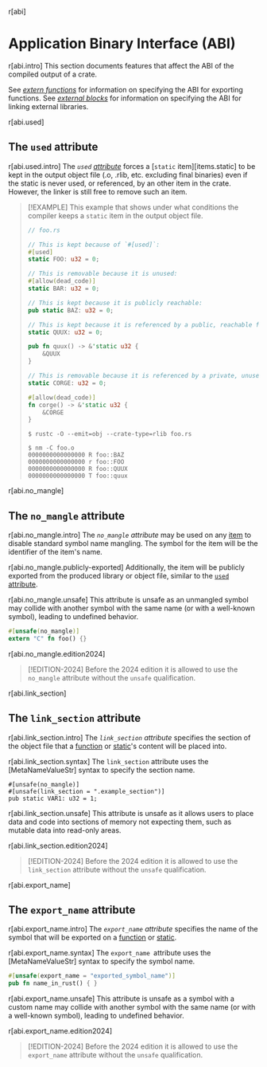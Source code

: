 r[abi]
# Application Binary Interface (ABI)

r[abi.intro]
This section documents features that affect the ABI of the compiled output of
a crate.

See *[extern functions]* for information on specifying the ABI for exporting
functions. See *[external blocks]* for information on specifying the ABI for
linking external libraries.

r[abi.used]
## The `used` attribute

r[abi.used.intro]
The *`used` [attribute]* forces a [`static` item][items.static] to be kept in the output object file (.o, .rlib, etc. excluding final binaries) even if the static is never used, or referenced, by an other item in the crate. However, the linker is still free to remove such an item.

> [!EXAMPLE]
> This example that shows under what conditions the compiler keeps a `static` item in the output object file.
>
> ```rust
> // foo.rs
>
> // This is kept because of `#[used]`:
> #[used]
> static FOO: u32 = 0;
>
> // This is removable because it is unused:
> #[allow(dead_code)]
> static BAR: u32 = 0;
>
> // This is kept because it is publicly reachable:
> pub static BAZ: u32 = 0;
>
> // This is kept because it is referenced by a public, reachable function:
> static QUUX: u32 = 0;
>
> pub fn quux() -> &'static u32 {
>     &QUUX
> }
>
> // This is removable because it is referenced by a private, unused (dead) function:
> static CORGE: u32 = 0;
>
> #[allow(dead_code)]
> fn corge() -> &'static u32 {
>     &CORGE
> }
> ```
>
> ```console
> $ rustc -O --emit=obj --crate-type=rlib foo.rs
>
> $ nm -C foo.o
> 0000000000000000 R foo::BAZ
> 0000000000000000 r foo::FOO
> 0000000000000000 R foo::QUUX
> 0000000000000000 T foo::quux
> ```

r[abi.no_mangle]
## The `no_mangle` attribute

r[abi.no_mangle.intro]
The *`no_mangle` attribute* may be used on any [item] to disable standard
symbol name mangling. The symbol for the item will be the identifier of the
item's name.

r[abi.no_mangle.publicly-exported]
Additionally, the item will be publicly exported from the produced library or
object file, similar to the [`used` attribute](#the-used-attribute).

r[abi.no_mangle.unsafe]
This attribute is unsafe as an unmangled symbol may collide with another symbol
with the same name (or with a well-known symbol), leading to undefined behavior.

```rust
#[unsafe(no_mangle)]
extern "C" fn foo() {}
```

r[abi.no_mangle.edition2024]
> [!EDITION-2024]
> Before the 2024 edition it is allowed to use the `no_mangle` attribute without the `unsafe` qualification.

r[abi.link_section]
## The `link_section` attribute

r[abi.link_section.intro]
The *`link_section` attribute* specifies the section of the object file that a
[function] or [static]'s content will be placed into.

r[abi.link_section.syntax]
The `link_section` attribute uses the [MetaNameValueStr] syntax to specify the section name.

<!-- no_run: don't link. The format of the section name is platform-specific. -->
```rust,no_run
#[unsafe(no_mangle)]
#[unsafe(link_section = ".example_section")]
pub static VAR1: u32 = 1;
```

r[abi.link_section.unsafe]
This attribute is unsafe as it allows users to place data and code into sections
of memory not expecting them, such as mutable data into read-only areas.

r[abi.link_section.edition2024]
> [!EDITION-2024]
> Before the 2024 edition it is allowed to use the `link_section` attribute without the `unsafe` qualification.

r[abi.export_name]
## The `export_name` attribute

r[abi.export_name.intro]
The *`export_name` attribute* specifies the name of the symbol that will be
exported on a [function] or [static].

r[abi.export_name.syntax]
The `export_name `attribute uses the [MetaNameValueStr] syntax to specify the symbol name.

```rust
#[unsafe(export_name = "exported_symbol_name")]
pub fn name_in_rust() { }
```

r[abi.export_name.unsafe]
This attribute is unsafe as a symbol with a custom name may collide with another
symbol with the same name (or with a well-known symbol), leading to undefined
behavior.

r[abi.export_name.edition2024]
> [!EDITION-2024]
> Before the 2024 edition it is allowed to use the `export_name` attribute without the `unsafe` qualification.

[attribute]: attributes.md
[extern functions]: items/functions.md#extern-function-qualifier
[external blocks]: items/external-blocks.md
[function]: items/functions.md
[item]: items.md
[static]: items/static-items.md
